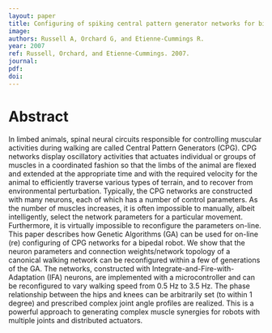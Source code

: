 ```yaml
---
layout: paper
title: Configuring of spiking central pattern generator networks for bipedal walking using genetic algorthms
image:
authors: Russell A, Orchard G, and Etienne-Cummings R.
year: 2007
ref: Russell, Orchard, and Etienne-Cummings. 2007.
journal: 
pdf: 
doi: 
---
```


# Abstract
In limbed animals, spinal neural circuits responsible for controlling muscular activities during walking are called Central Pattern Generators (CPG). CPG networks display oscillatory activities that actuates individual or groups of muscles in a coordinated fashion so that the limbs of the animal are flexed and extended at the appropriate time and with the required velocity for the animal to efficiently traverse various types of terrain, and to recover from environmental perturbation. Typically, the CPG networks are constructed with many neurons, each of which has a number of control parameters. As the number of muscles increases, it is often impossible to manually, albeit intelligently, select the network parameters for a particular movement. Furthermore, it is virtually impossible to reconfigure the parameters on-line. This paper describes how Genetic Algorithms (GA) can be used for on-line (re) configuring of CPG networks for a bipedal robot. We show that the neuron parameters and connection weights/network topology of a canonical walking network can be reconfigured within a few of generations of the GA. The networks, constructed with Integrate-and-Fire-with-Adaptation (IFA) neurons, are implemented with a microcontroller and can be reconfigured to vary walking speed from 0.5 Hz to 3.5 Hz. The phase relationship between the hips and knees can be arbitrarily set (to within 1 degree) and prescribed complex joint angle profiles are realized. This is a powerful approach to generating complex muscle synergies for robots with multiple joints and distributed actuators.

